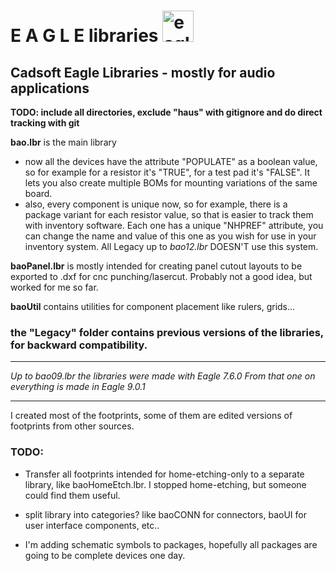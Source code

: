 # E A G L E   libraries    <img src="eaglelogo.jpg" alt="eagle icon" width="50"/>
## Cadsoft Eagle Libraries - mostly for audio applications

**TODO: include all directories, exclude "haus" with gitignore and do direct tracking with git**

**bao.lbr** is the main library
 * now all the devices have the attribute "POPULATE" as a boolean value, so for example for a resistor it's "TRUE", for a test pad it's "FALSE". It lets you also create multiple BOMs for mounting variations of the same board.
 * also, every component is unique now, so for example, there is a package variant for each resistor value, so that is easier to track them with inventory software. Each one has a unique "NHPREF" attribute, you can change the name and value of this one as you wish for use in your inventory system. All Legacy up to _bao12.lbr_ DOESN'T use this system.

**baoPanel.lbr** is mostly intended for creating panel cutout layouts to be exported to .dxf for cnc punching/lasercut. Probably not a good idea, but worked for me so far.

**baoUtil** contains utilities for component placement like rulers, grids...

### the "Legacy" folder contains previous versions of the libraries, for backward compatibility.

---

_Up to bao09.lbr the libraries were made with Eagle 7.6.0
From that one on everything is made in Eagle 9.0.1_

---

I created most of the footprints, some of them are edited versions of footprints from other sources.

### TODO: 
 * Transfer all footprints intended for home-etching-only to a separate library, like baoHomeEtch.lbr.
   I stopped home-etching, but someone could find them useful.
   
* split library into categories? like baoCONN for connectors, baoUI for user interface components, etc..

* I'm adding schematic symbols to packages, hopefully all packages are going to be complete devices one day.
